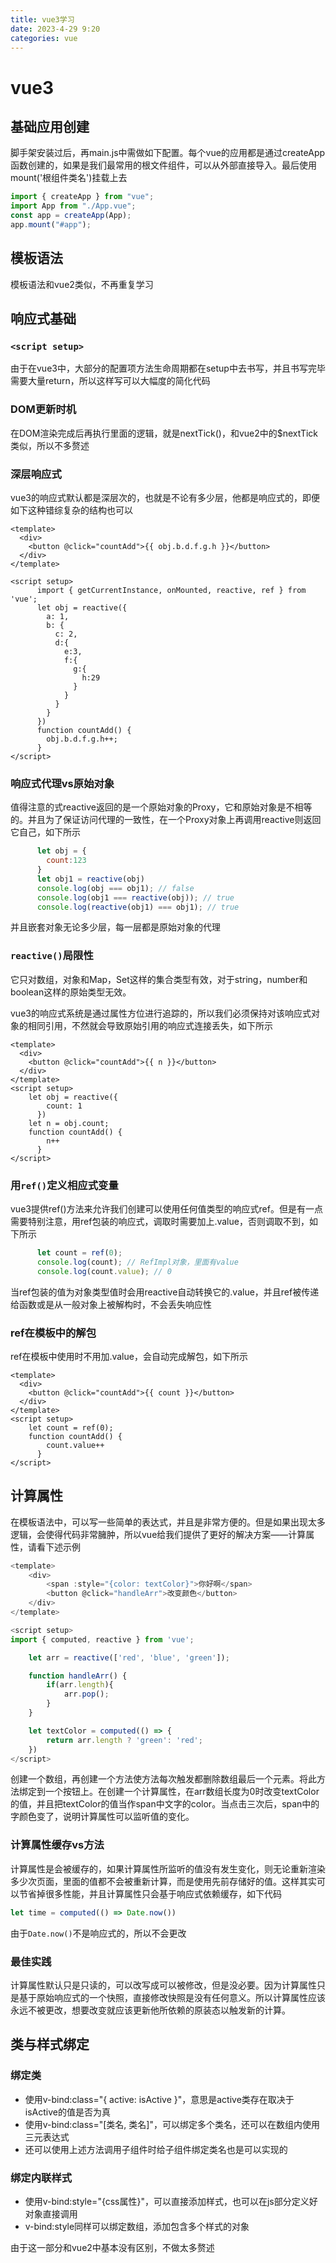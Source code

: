 ```yaml
---
title: vue3学习
date: 2023-4-29 9:20
categories: vue
---
```

# vue3

## 基础应用创建

脚手架安装过后，再main.js中需做如下配置。每个vue的应用都是通过createApp函数创建的，如果是我们最常用的根文件组件，可以从外部直接导入。最后使用mount('根组件类名')挂载上去

```js
import { createApp } from "vue";
import App from "./App.vue";
const app = createApp(App);
app.mount("#app");
```

## 模板语法

模板语法和vue2类似，不再重复学习

## 响应式基础

### `<script setup>`

由于在vue3中，大部分的配置项方法生命周期都在setup中去书写，并且书写完毕需要大量return，所以这样写可以大幅度的简化代码

### DOM更新时机

在DOM渲染完成后再执行里面的逻辑，就是nextTick()，和vue2中的$nextTick类似，所以不多赘述

### 深层响应式

vue3的响应式默认都是深层次的，也就是不论有多少层，他都是响应式的，即便如下这种错综复杂的结构也可以

```vue
<template>
  <div>
    <button @click="countAdd">{{ obj.b.d.f.g.h }}</button>
  </div>
</template>

<script setup>
      import { getCurrentInstance, onMounted, reactive, ref } from 'vue';
      let obj = reactive({
        a: 1,
        b: {
          c: 2,
          d:{
            e:3,
            f:{
              g:{
                h:29
              }
            }
          }
        }
      })
      function countAdd() {
        obj.b.d.f.g.h++;
      }
</script>
```

### 响应式代理vs原始对象

值得注意的式reactive返回的是一个原始对象的Proxy，它和原始对象是不相等的。并且为了保证访问代理的一致性，在一个Proxy对象上再调用reactive则返回它自己，如下所示

```js
	  let obj = {
        count:123
      }
      let obj1 = reactive(obj)
      console.log(obj === obj1); // false
      console.log(obj1 === reactive(obj)); // true
      console.log(reactive(obj1) === obj1); // true
```

并且嵌套对象无论多少层，每一层都是原始对象的代理

### `reactive()`局限性

它只对数组，对象和Map，Set这样的集合类型有效，对于string，number和boolean这样的原始类型无效。

vue3的响应式系统是通过属性方位进行追踪的，所以我们必须保持对该响应式对象的相同引用，不然就会导致原始引用的响应式连接丢失，如下所示

```vue
<template>
  <div>
    <button @click="countAdd">{{ n }}</button>
  </div>
</template>
<script setup>
	let obj = reactive({
        count: 1
      })
	let n = obj.count;
	function countAdd() {
        n++
      }
</script>
```

### 用`ref()`定义相应式变量

vue3提供ref()方法来允许我们创建可以使用任何值类型的响应式ref。但是有一点需要特别注意，用ref包装的响应式，调取时需要加上.value，否则调取不到，如下所示

```js
	  let count = ref(0);
      console.log(count); // RefImpl对象，里面有value
      console.log(count.value); // 0
```

当ref包装的值为对象类型值时会用reactive自动转换它的.value，并且ref被传递给函数或是从一般对象上被解构时，不会丢失响应性

### ref在模板中的解包

ref在模板中使用时不用加.value，会自动完成解包，如下所示

```vue
<template>
  <div>
    <button @click="countAdd">{{ count }}</button>
  </div>
</template>
<script setup>
	let count = ref(0);
	function countAdd() {
        count.value++
      }
</script>
```

## 计算属性

在模板语法中，可以写一些简单的表达式，并且是非常方便的。但是如果出现太多逻辑，会使得代码非常臃肿，所以vue给我们提供了更好的解决方案——计算属性，请看下述示例

```js
<template>
    <div>
        <span :style="{color: textColor}">你好啊</span>
        <button @click="handleArr">改变颜色</button>
    </div>
</template>

<script setup>
import { computed, reactive } from 'vue';

    let arr = reactive(['red', 'blue', 'green']);

    function handleArr() {
        if(arr.length){
            arr.pop();
        }
    }

    let textColor = computed(() => {
        return arr.length ? 'green': 'red';
    })
</script>
```

创建一个数组，再创建一个方法使方法每次触发都删除数组最后一个元素。将此方法绑定到一个按钮上。在创建一个计算属性，在arr数组长度为0时改变textColor的值，并且把textColor的值当作span中文字的color。当点击三次后，span中的字颜色变了，说明计算属性可以监听值的变化。

### 计算属性缓存vs方法

计算属性是会被缓存的，如果计算属性所监听的值没有发生变化，则无论重新渲染多少次页面，里面的值都不会被重新计算，而是使用先前存储好的值。这样其实可以节省掉很多性能，并且计算属性只会基于响应式依赖缓存，如下代码

```js
let time = computed(() => Date.now())
```

由于`Date.now()`不是响应式的，所以不会更改

### 最佳实践

计算属性默认只是只读的，可以改写成可以被修改，但是没必要。因为计算属性只是基于原始响应式的一个快照，直接修改快照是没有任何意义。所以计算属性应该永远不被更改，想要改变就应该更新他所依赖的原装态以触发新的计算。

## 类与样式绑定

### 绑定类

- 使用v-bind:class="{ active: isActive }"，意思是active类存在取决于isActive的值是否为真
- 使用v-bind:class="[类名, 类名]"，可以绑定多个类名，还可以在数组内使用三元表达式
- 还可以使用上述方法调用子组件时给子组件绑定类名也是可以实现的

### 绑定内联样式

- 使用v-bind:style="{css属性}"，可以直接添加样式，也可以在js部分定义好对象直接调用
- v-bind:style同样可以绑定数组，添加包含多个样式的对象

由于这一部分和vue2中基本没有区别，不做太多赘述

